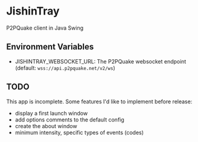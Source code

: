 # JishinTray

P2PQuake client in Java Swing

## Environment Variables

- JISHINTRAY_WEBSOCKET_URL: The P2PQuake websocket endpoint (default: `wss://api.p2pquake.net/v2/ws`)

## TODO

This app is incomplete. Some features I'd like to implement before release:

- display a first launch window
- add options comments to the default config
- create the about window
- minimum intensity, specific types of events (codes)
